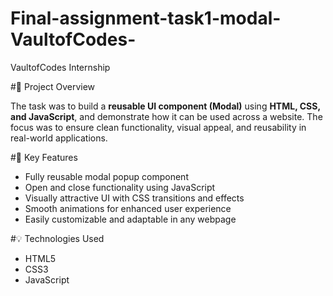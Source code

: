 # Final-assignment-task1-modal-VaultofCodes-
VaultofCodes Internship


#📄 Project Overview

The task was to build a **reusable UI component (Modal)** using **HTML, CSS, and JavaScript**, and demonstrate how it can be used across a website. The focus was to ensure clean functionality, visual appeal, and reusability in real-world applications.

#🎯 Key Features

- Fully reusable modal popup component  
- Open and close functionality using JavaScript  
- Visually attractive UI with CSS transitions and effects  
- Smooth animations for enhanced user experience  
- Easily customizable and adaptable in any webpage

#💡 Technologies Used

- HTML5  
- CSS3  
- JavaScript
